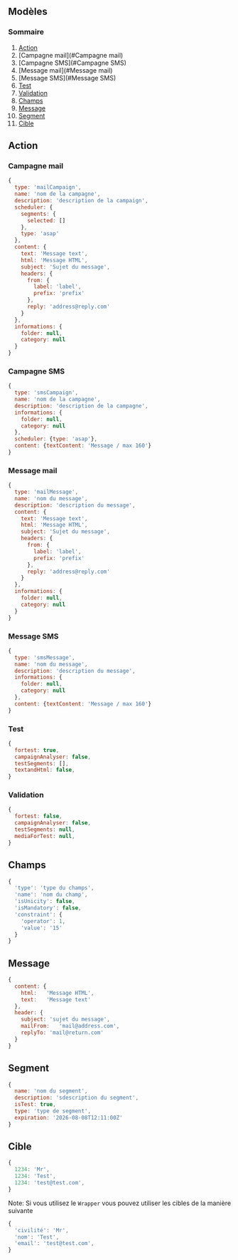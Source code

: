 ## Modèles

### Sommaire

1. [Action](#Action)
  1. [Campagne mail](#Campagne mail)
  1. [Campagne SMS](#Campagne SMS)
  1. [Message mail](#Message mail)
  1. [Message SMS](#Message SMS)
  1. [Test](#Test)
  1. [Validation](#Validation)
1. [Champs](#Champs)
1. [Message](#Message)
1. [Segment](#Segment)
1. [Cible](#Cible)

## Action

### Campagne mail
```javascript
{
  type: 'mailCampaign',
  name: 'nom de la campagne',
  description: 'description de la campaign',
  scheduler: {
    segments: {
      selected: []
    },
    type: 'asap'
  },
  content: {
    text: 'Message text',
    html: 'Message HTML',
    subject: 'Sujet du message',
    headers: {
      from: {
        label: 'label',
        prefix: 'prefix'
      },
      reply: 'address@reply.com'
    }
  },
  informations: {
    folder: null,
    category: null
  }
}
```
### Campagne SMS
```javascript
{
  type: 'smsCampaign',
  name: 'nom de la campagne',
  description: 'description de la campagne',
  informations: {
    folder: null,
    category: null
  },
  scheduler: {type: 'asap'},
  content: {textContent: 'Message / max 160'}
}
```
### Message mail
```javascript
{
  type: 'mailMessage',
  name: 'nom du message',
  description: 'description du message',
  content: {
    text: 'Message text',
    html: 'Message HTML',
    subject: 'Sujet du message',
    headers: {
      from: {
        label: 'label',
        prefix: 'prefix'
      },
      reply: 'address@reply.com'
    }
  },
  informations: {
    folder: null,
    category: null
  }
}
```
### Message SMS
```javascript
{
  type: 'smsMessage',
  name: 'nom du message',
  description: 'description du message',
  informations: {
    folder: null,
    category: null
  },
  content: {textContent: 'Message / max 160'}
}
```
### Test
```javascript
{
  fortest: true,
  campaignAnalyser: false,
  testSegments: [],
  textandHtml: false,
}
```
### Validation
```javascript
{
  fortest: false,
  campaignAnalyser: false,
  testSegments: null,
  mediaForTest: null,
}
```

## Champs
```javascript
{
  'type': 'type du champs',
  'name': 'nom du champ',
  'isUnicity': false,
  'isMandatory': false,
  'constraint': {
    'operator': 1,
    'value': '15'
  }
}
```
## Message
```javascript
{
  content: {
    html:	'Message HTML',
    text:	'Message text'
  },
  header: {
    subject: 'sujet du message',
    mailFrom:	'mail@address.com',
    replyTo: 'mail@return.com'
  }
}
```
## Segment
```javascript
{
  name: 'nom du segment',
  description: 'sdescription du segment',
  isTest: true,
  type: 'type de segment',
  expiration: '2026-08-08T12:11:00Z'
}
```
## Cible
```javascript
{
  1234: 'Mr',
  1234: 'Test',
  1234: 'test@test.com',
}
```

Note: Si vous utilisez le `Wrapper` vous pouvez utiliser les cibles de la manière suivante
```javascript
{
  'civilité': 'Mr',
  'nom': 'Test',
  'email': 'test@test.com',
}
```
